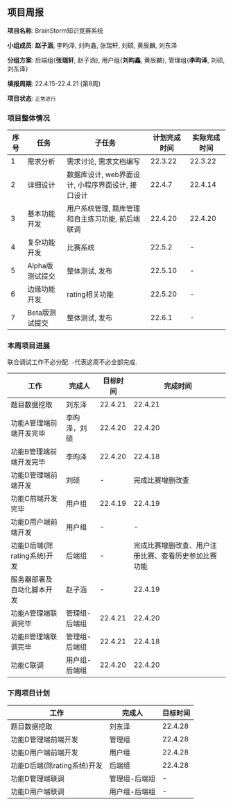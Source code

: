 ## 项目周报

**项目名称**: BrainStorm知识竞赛系统

**小组成员**: **赵子涵**, 李昀泽, 刘昀鑫, 张瑞轩, 刘硕, 黄辰麟, 刘东泽

**分组方案**: 后端组{**张瑞轩**, 赵子涵}, 用户组{**刘昀鑫**, 黄辰麟}, 管理组{**李昀泽**, 刘硕, 刘东泽}

**填报周期**: 22.4.15-22.4.21 (第8周)

**项目状态**: `正常进行`

### 项目整体情况

| 序号 | 任务            | 子任务                                            | 计划完成时间 | 实际完成时间 |
| ---- | --------------- | ------------------------------------------------- | ------------ | ------------ |
| 1    | 需求分析        | 需求讨论, 需求文档编写                            | 22.3.22      | 22.3.22      |
| 2    | 详细设计        | 数据库设计, web界面设计, 小程序界面设计, 接口设计 | 22.4.7       | 22.4.14      |
| 3    | 基本功能开发    | 用户系统管理, 题库管理和自主练习功能, 前后端联调  | 22.4.20      | 22.4.20      |
| 4    | 复杂功能开发    | 比赛系统                                          | 22.5.2       | -            |
| 5    | Alpha版测试提交 | 整体测试, 发布                                    | 22.5.10      | -            |
| 6    | 边缘功能开发    | rating相关功能                                    | 22.5.20      | -            |
| 7    | Beta版测试提交  | 整体测试, 发布                                    | 22.6.1       | -            |

### 本周项目进展

联合调试工作不必分配. `-`代表这周不必全部完成.

| 工作                           | 完成人        | 目标时间 | 完成时间 |
| ------------------------------ | ------------- | -------- | -------- |
| 题目数据挖取                   | 刘东泽        | 22.4.21  | 22.4.21 |
| 功能A管理端前端开发完毕        | 李昀泽，刘硕   | 22.4.20  | 22.4.20 |
| 功能B管理端前端开发完毕        | 李昀泽        | 22.4.20  | 22.4.18 |
| 功能D管理端前端开发            | 刘硕          | -        | 完成比赛增删改查  |
| 功能C前端开发完毕              | 用户组        | 22.4.19  | 22.4.19 |
| 功能D用户端前端开发            | 用户组        | -        | - |
| 功能D后端(除rating系统)开发    | 后端组        | -        | 完成比赛增删改查、用户注册比赛、查看历史参加比赛功能 |
| 服务器部署及自动化脚本开发 | 赵子涵        | - | 22.4.19 |
| 功能A管理端联调完毕            | 管理组-后端组 | 22.4.21  | 22.4.20  |
| 功能B管理端联调完毕            | 管理组-后端组 | 22.4.21  | 22.4.18 |
| 功能C联调                      | 用户组-后端组 | 22.4.20  | 22.4.20 |

### 下周项目计划

| 工作                        | 完成人        | 目标时间 |
| --------------------------- | ------------- | -------- |
| 题目数据挖取                | 刘东泽        | 22.4.28  |
| 功能D管理端前端开发         | 管理组        | 22.4.28  |
| 功能D用户端前端开发         | 用户组        | 22.4.28  |
| 功能D后端(除rating系统)开发 | 后端组        | 22.4.28  |
| 功能D管理端联调             | 管理组-后端组 | -        |
| 功能D用户端联调             | 用户组-后端组 | -        |


